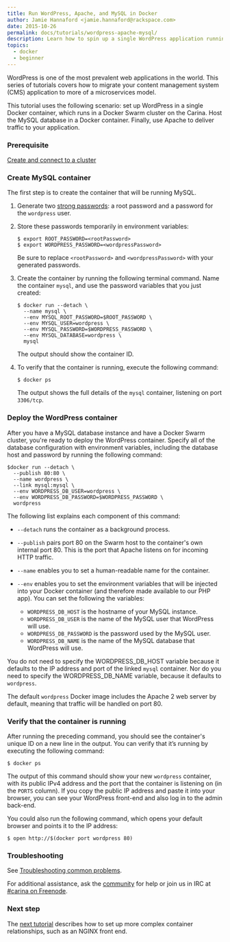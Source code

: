 ```yaml
---
title: Run WordPress, Apache, and MySQL in Docker
author: Jamie Hannaford <jamie.hannaford@rackspace.com>
date: 2015-10-26
permalink: docs/tutorials/wordpress-apache-mysql/
description: Learn how to spin up a single WordPress application running Apache and MySQL on Carina
topics:
  - docker
  - beginner
---
```


WordPress is one of the most prevalent web applications in the world. This
series of tutorials covers how to migrate your content management system (CMS)
application to more of a microservices model.

This tutorial uses the following scenario: set up WordPress in a single
Docker container, which runs in a Docker Swarm cluster on the Carina. Host the MySQL database
in a Docker container. Finally, use Apache to deliver traffic to your application.

### Prerequisite

[Create and connect to a cluster](/docs/tutorials/create-connect-cluster/)

### Create MySQL container

The first step is to create the container that will be running MySQL.

1. Generate two [strong passwords](https://strongpasswordgenerator.com/): a
root password and a password for the `wordpress` user.

2. Store these passwords temporarily in environment variables:

    ```
    $ export ROOT_PASSWORD=<rootPassword>
    $ export WORDPRESS_PASSWORD=<wordpressPassword>
    ```

    Be sure to replace `<rootPassword>` and `<wordpressPassword>` with your
    generated passwords.

3. Create the container by running the following terminal command. Name the
   container `mysql`, and use the password variables that you just created:

    ```
    $ docker run --detach \
      --name mysql \
      --env MYSQL_ROOT_PASSWORD=$ROOT_PASSWORD \
      --env MYSQL_USER=wordpress \
      --env MYSQL_PASSWORD=$WORDPRESS_PASSWORD \
      --env MYSQL_DATABASE=wordpress \
      mysql
    ```

    The output should show the container ID.

4. To verify that the container is running, execute the following command:

    ```
    $ docker ps
    ```

    The output shows the full details of the `mysql` container, listening on port
    `3306/tcp`.

### Deploy the WordPress container

After you have a MySQL database instance and have a Docker Swarm cluster, you're
ready to deploy the WordPress container. Specify all of the database
configuration with environment variables, including the database host and
password by running the following command:

```
$docker run --detach \
  --publish 80:80 \
  --name wordpress \
  --link mysql:mysql \
  --env WORDPRESS_DB_USER=wordpress \
  --env WORDPRESS_DB_PASSWORD=$WORDPRESS_PASSWORD \
  wordpress
```

The following list explains each component of this command:

* `--detach` runs the container as a background process.
* `--publish` pairs port 80 on the Swarm host to the container's own internal port 80.
This is the port that Apache listens on for incoming HTTP traffic.
* `--name` enables you to set a human-readable name for the container.
* `--env` enables you to set the environment variables that will be injected into
your Docker container (and therefore made available to our PHP app). You can
set the following the variables:

  * `WORDPRESS_DB_HOST` is the hostname of your MySQL instance.
  * `WORDPRESS_DB_USER` is the name of the MySQL user that WordPress will use.
  * `WORDPRESS_DB_PASSWORD` is the password used by the MySQL user.
  * `WORDPRESS_DB_NAME` is the name of the MySQL database that WordPress will use.

You do not need to specify the WORDPRESS_DB_HOST variable because it defaults to
the IP address and port of the linked `mysql` container. Nor do you need to
specify the WORDPRESS_DB_NAME variable, because it defaults to `wordpress`.

The default `wordpress` Docker image includes the Apache 2 web server by default,
meaning that traffic will be handled on port 80.

### Verify that the container is running

After running the preceding command, you should see the container's unique ID
on a new line in the output. You can verify that it’s running by executing the
following command:

```
$ docker ps
```

The output of this command should show your new `wordpress` container, with its
public IPv4 address and the port that the container is listening on (in the
`PORTS` column). If you copy the public IP address and paste it into your
browser, you can see your WordPress front-end and also log in to the admin back-end.

You could also run the following command, which opens your default browser and
points it to the IP address:

```
$ open http://$(docker port wordpress 80)
```

### Troubleshooting

See [Troubleshooting common problems](/docs/tutorials/troubleshooting/).

For additional assistance, ask the [community](https://community.getcarina.com/) for help or join us in IRC at [#carina on Freenode](http://webchat.freenode.net/?channels=carina).

### Next step

The [next tutorial](../linking-wordpress-containers) describes how to set up
more complex container relationships, such as an NGINX front end.
